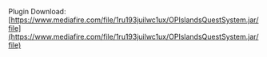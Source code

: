 Plugin Download:
[https://www.mediafire.com/file/1ru193juilwc1ux/OPIslandsQuestSystem.jar/file](https://www.mediafire.com/file/1ru193juilwc1ux/OPIslandsQuestSystem.jar/file)
